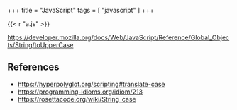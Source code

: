 +++
title = "JavaScript"
tags = [ "javascript" ]
+++

{{< r "a.js" >}}

<https://developer.mozilla.org/docs/Web/JavaScript/Reference/Global_Objects/String/toUpperCase>

## References

- <https://hyperpolyglot.org/scripting#translate-case>
- <https://programming-idioms.org/idiom/213>
- <https://rosettacode.org/wiki/String_case>
